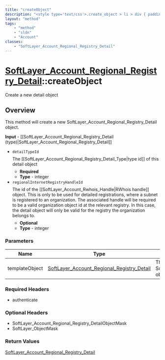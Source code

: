 ```yaml
---
title: "createObject"
description: "<style type='text/css'>.create_object > li > div { padding-top: .5em; padding-bottom: .5em}</style> This method will cre... "
layout: "method"
tags:
    - "method"
    - "sldn"
    - "Account"
classes:
    - "SoftLayer_Account_Regional_Registry_Detail"
---
```

# [SoftLayer_Account_Regional_Registry_Detail](/reference/services/SoftLayer_Account_Regional_Registry_Detail)::createObject

Create a new detail object


## Overview 
<style type="text/css">.create_object > li > div { padding-top: .5em; padding-bottom: .5em}</style> This method will create a new SoftLayer_Account_Regional_Registry_Detail object. 

<b>Input</b> - [[SoftLayer_Account_Regional_Registry_Detail (type)|SoftLayer_Account_Regional_Registry_Detail]] <ul class="create_object"> <li><code>detailTypeId</code> <div>The [[SoftLayer_Account_Regional_Registry_Detail_Type|type id]] of this detail object</div> <ul> <li><b>Required</b></li> <li><b>Type</b> - integer</li> </ul> </li> <li><code>regionalInternetRegistryHandleId</code> <div> The id of the [[SoftLayer_Account_Rwhois_Handle|RWhois handle]] object. This is only to be used for detailed registrations, where a subnet is registered to an organization. The associated handle will be required to be a valid organization object id at the relevant registry. In this case, the detail object will only be valid for the registry the organization belongs to. </div> <ul> <li><b>Optional</b></li> <li><b>Type</b> - integer</li> </ul> </li> </ul> 

### Parameters 
|Name | Type | Description |
| --- | --- | --- |
|templateObject| <a href='/reference/datatypes/SoftLayer_Account_Regional_Registry_Detail'>SoftLayer_Account_Regional_Registry_Detail </a>| The SoftLayer_Account_Regional_Registry_Detail object that you wish to create.|


### Required Headers
* authenticate

### Optional Headers
* SoftLayer_Account_Regional_Registry_DetailObjectMask
* SoftLayer_ObjectMask

### Return Values
<a href='/reference/datatypes/SoftLayer_Account_Regional_Registry_Detail'>SoftLayer_Account_Regional_Registry_Detail </a>

